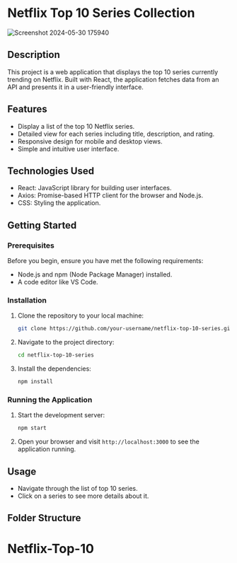 # Netflix Top 10 Series Collection

![Screenshot 2024-05-30 175940](https://github.com/Dharm2412/Netflix-Top-10/assets/142787486/0321672a-a3f8-4aa8-ae85-9d4fbaa9b838)


## Description
This project is a web application that displays the top 10 series currently trending on Netflix. Built with React, the application fetches data from an API and presents it in a user-friendly interface.

## Features
- Display a list of the top 10 Netflix series.
- Detailed view for each series including title, description, and rating.
- Responsive design for mobile and desktop views.
- Simple and intuitive user interface.

## Technologies Used
- React: JavaScript library for building user interfaces.
- Axios: Promise-based HTTP client for the browser and Node.js.
- CSS: Styling the application.

## Getting Started

### Prerequisites
Before you begin, ensure you have met the following requirements:
- Node.js and npm (Node Package Manager) installed.
- A code editor like VS Code.

### Installation

1. Clone the repository to your local machine:
    ```sh
    git clone https://github.com/your-username/netflix-top-10-series.git
    ```
2. Navigate to the project directory:
    ```sh
    cd netflix-top-10-series
    ```
3. Install the dependencies:
    ```sh
    npm install
    ```

### Running the Application

1. Start the development server:
    ```sh
    npm start
    ```
2. Open your browser and visit `http://localhost:3000` to see the application running.

## Usage

- Navigate through the list of top 10 series.
- Click on a series to see more details about it.

## Folder Structure

# Netflix-Top-10
